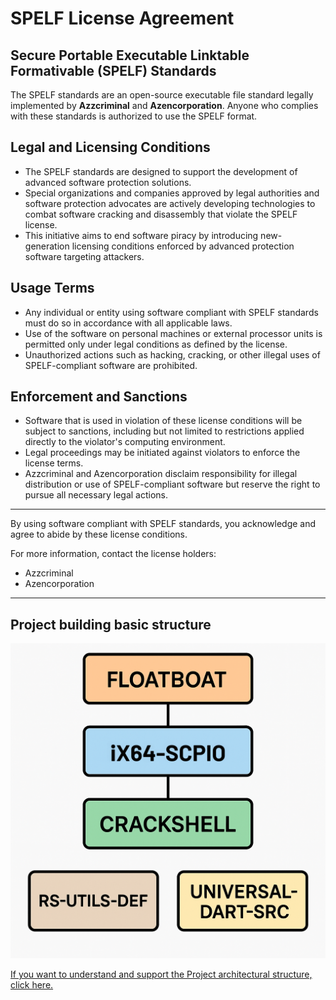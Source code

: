 # SPELF License Agreement

## Secure Portable Executable Linktable Formativable (SPELF) Standards

The SPELF standards are an open-source executable file standard legally implemented by **Azzcriminal** and **Azencorporation**. Anyone who complies with these standards is authorized to use the SPELF format.

## Legal and Licensing Conditions

- The SPELF standards are designed to support the development of advanced software protection solutions.
- Special organizations and companies approved by legal authorities and software protection advocates are actively developing technologies to combat software cracking and disassembly that violate the SPELF license.
- This initiative aims to end software piracy by introducing new-generation licensing conditions enforced by advanced protection software targeting attackers.

## Usage Terms

- Any individual or entity using software compliant with SPELF standards must do so in accordance with all applicable laws.
- Use of the software on personal machines or external processor units is permitted only under legal conditions as defined by the license.
- Unauthorized actions such as hacking, cracking, or other illegal uses of SPELF-compliant software are prohibited.

## Enforcement and Sanctions

- Software that is used in violation of these license conditions will be subject to sanctions, including but not limited to restrictions applied directly to the violator's computing environment.
- Legal proceedings may be initiated against violators to enforce the license terms.
- Azzcriminal and Azencorporation disclaim responsibility for illegal distribution or use of SPELF-compliant software but reserve the right to pursue all necessary legal actions.

---

By using software compliant with SPELF standards, you acknowledge and agree to abide by these license conditions.

For more information, contact the license holders:

- Azzcriminal  
- Azencorporation

---

## Project building basic structure

![Project-build](https://raw.githubusercontent.com/Azccriminal/floatboat/main/floatboat-schema-projectv1.png)

[If you want to understand and support the Project architectural structure, click here.](https://azccriminal.space/docs/spelf-standartly-doc.html)

